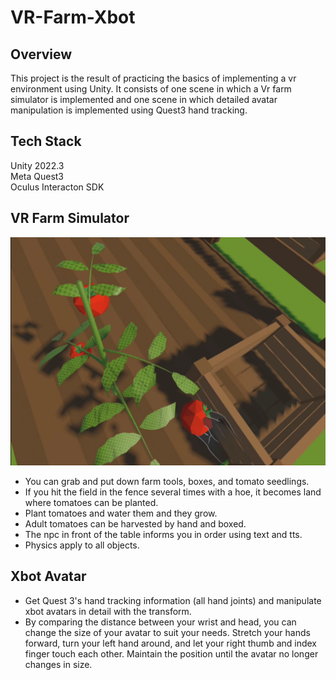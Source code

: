 # VR-Farm-Xbot

## Overview
This project is the result of practicing the basics of implementing a vr environment using Unity.
It consists of one scene in which a Vr farm simulator is implemented and one scene in which detailed avatar manipulation is implemented using Quest3 hand tracking.

## Tech Stack
Unity 2022.3  
Meta Quest3  
Oculus Interacton SDK  

## VR Farm Simulator
[![VR Farm Simulator Demo](./vrfarm.png)](https://youtube.com/shorts/Pu3dNH1f1B8)
- You can grab and put down farm tools, boxes, and tomato seedlings.
- If you hit the field in the fence several times with a hoe, it becomes land where tomatoes can be planted.
- Plant tomatoes and water them and they grow.
- Adult tomatoes can be harvested by hand and boxed.
- The npc in front of the table informs you in order using text and tts.
- Physics apply to all objects.

## Xbot Avatar
- Get Quest 3's hand tracking information (all hand joints) and manipulate xbot avatars in detail with the transform.
- By comparing the distance between your wrist and head, you can change the size of your avatar to suit your needs. Stretch your hands forward, turn your left hand around, and let your right thumb and index finger touch each other. Maintain the position until the avatar no longer changes in size.


